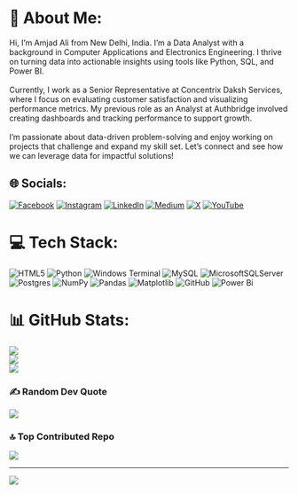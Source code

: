 # 💫 About Me:
Hi, I’m Amjad Ali from New Delhi, India. I’m a Data Analyst with a background in Computer Applications and Electronics Engineering. I thrive on turning data into actionable insights using tools like Python, SQL, and Power BI.<br><br>Currently, I work as a Senior Representative at Concentrix Daksh Services, where I focus on evaluating customer satisfaction and visualizing performance metrics. My previous role as an Analyst at Authbridge involved creating dashboards and tracking performance to support growth.<br><br>I’m passionate about data-driven problem-solving and enjoy working on projects that challenge and expand my skill set. Let’s connect and see how we can leverage data for impactful solutions!


## 🌐 Socials:
[![Facebook](https://img.shields.io/badge/Facebook-%231877F2.svg?logo=Facebook&logoColor=white)](https://facebook.com/1amjadali1) [![Instagram](https://img.shields.io/badge/Instagram-%23E4405F.svg?logo=Instagram&logoColor=white)](https://instagram.com/1amjadali1) [![LinkedIn](https://img.shields.io/badge/LinkedIn-%230077B5.svg?logo=linkedin&logoColor=white)](https://linkedin.com/in/1amjadali1) [![Medium](https://img.shields.io/badge/Medium-12100E?logo=medium&logoColor=white)](https://medium.com/@1amjadali1) [![X](https://img.shields.io/badge/X-black.svg?logo=X&logoColor=white)](https://x.com/1amjadali1) [![YouTube](https://img.shields.io/badge/YouTube-%23FF0000.svg?logo=YouTube&logoColor=white)](https://youtube.com/@1amjadali1) 

# 💻 Tech Stack:
![HTML5](https://img.shields.io/badge/html5-%23E34F26.svg?style=for-the-badge&logo=html5&logoColor=white) ![Python](https://img.shields.io/badge/python-3670A0?style=for-the-badge&logo=python&logoColor=ffdd54) ![Windows Terminal](https://img.shields.io/badge/Windows%20Terminal-%234D4D4D.svg?style=for-the-badge&logo=windows-terminal&logoColor=white) ![MySQL](https://img.shields.io/badge/mysql-4479A1.svg?style=for-the-badge&logo=mysql&logoColor=white) ![MicrosoftSQLServer](https://img.shields.io/badge/Microsoft%20SQL%20Server-CC2927?style=for-the-badge&logo=microsoft%20sql%20server&logoColor=white) ![Postgres](https://img.shields.io/badge/postgres-%23316192.svg?style=for-the-badge&logo=postgresql&logoColor=white) ![NumPy](https://img.shields.io/badge/numpy-%23013243.svg?style=for-the-badge&logo=numpy&logoColor=white) ![Pandas](https://img.shields.io/badge/pandas-%23150458.svg?style=for-the-badge&logo=pandas&logoColor=white) ![Matplotlib](https://img.shields.io/badge/Matplotlib-%23ffffff.svg?style=for-the-badge&logo=Matplotlib&logoColor=black) ![GitHub](https://img.shields.io/badge/github-%23121011.svg?style=for-the-badge&logo=github&logoColor=white) ![Power Bi](https://img.shields.io/badge/power_bi-F2C811?style=for-the-badge&logo=powerbi&logoColor=black)
# 📊 GitHub Stats:
![](https://github-readme-stats.vercel.app/api?username=1amjadali1&theme=dark&hide_border=true&include_all_commits=true&count_private=false)<br/>
![](https://github-readme-streak-stats.herokuapp.com/?user=1amjadali1&theme=dark&hide_border=true)<br/>
![](https://github-readme-stats.vercel.app/api/top-langs/?username=1amjadali1&theme=dark&hide_border=true&include_all_commits=true&count_private=false&layout=compact)

### ✍️ Random Dev Quote
![](https://quotes-github-readme.vercel.app/api?type=horizontal&theme=tokyonight)

### 🔝 Top Contributed Repo
![](https://github-contributor-stats.vercel.app/api?username=1amjadali1&limit=5&theme=dark&combine_all_yearly_contributions=true)

---
[![](https://visitcount.itsvg.in/api?id=1amjadali1&icon=0&color=0)](https://visitcount.itsvg.in)

<!-- Proudly created with GPRM ( https://gprm.itsvg.in ) -->
